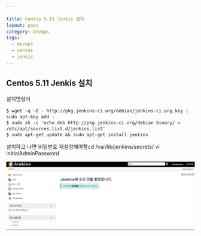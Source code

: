```yaml
---

title: Centos 5.11 Jenkis 설치
layout: post 
category: devops 
tags: 
  - devops
  - centos
  - jenkis
---
```


Centos 5.11 Jenkis 설치
---------------------------------------------

설치명령어

```
$ wget -q -O - http://pkg.jenkins-ci.org/debian/jenkins-ci.org.key | sudo apt-key add -
$ sudo sh -c 'echo deb http://pkg.jenkins-ci.org/debian binary/ > /etc/apt/sources.list.d/jenkins.list'
$ sudo apt-get update && sudo apt-get install jenkins
```

설치하고 나면 비밀번호 재설정해야함cd /var/lib/jenkins/secrets/ vi initialAdminPassword


![](/assets/imgs/2017/04/18/201704180117.png)
